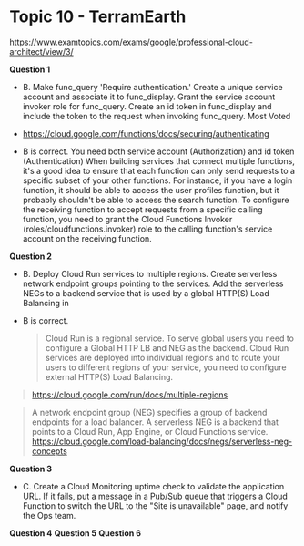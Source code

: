 # Topic 10 - TerramEarth

https://www.examtopics.com/exams/google/professional-cloud-architect/view/3/

**Question 1**

- B. Make func_query 'Require authentication.' Create a unique service account and associate it to func_display. Grant the service account invoker role for func_query. Create an id token in func_display and include the token to the request when invoking func_query. Most Voted

- https://cloud.google.com/functions/docs/securing/authenticating

- B is correct. You need both service account (Authorization) and id token (Authentication)
  When building services that connect multiple functions, it's a good idea to ensure that each function can only send requests to a specific subset of your other functions. For instance, if you have a login function, it should be able to access the user profiles function, but it probably shouldn't be able to access the search function.
  To configure the receiving function to accept requests from a specific calling function, you need to grant the Cloud Functions Invoker (roles/cloudfunctions.invoker) role to the calling function's service account on the receiving function.

**Question 2**

- B. Deploy Cloud Run services to multiple regions. Create serverless network endpoint groups pointing to the services. Add the serverless NEGs to a backend service that is used by a global HTTP(S) Load Balancing in

- B is correct.
  > Cloud Run is a regional service.
  > To serve global users you need to configure a Global HTTP LB and NEG as the backend.
  > Cloud Run services are deployed into individual regions and to route your users to different regions of your service, you need to configure external HTTP(S) Load Balancing.

> https://cloud.google.com/run/docs/multiple-regions

> A network endpoint group (NEG) specifies a group of backend endpoints for a load balancer.
> A serverless NEG is a backend that points to a Cloud Run, App Engine, or Cloud Functions service. https://cloud.google.com/load-balancing/docs/negs/serverless-neg-concepts

**Question 3**

- C. Create a Cloud Monitoring uptime check to validate the application URL. If it fails, put a message in a Pub/Sub queue that triggers a Cloud Function to switch the URL to the "Site is unavailable" page, and notify the Ops team.

**Question 4**
**Question 5**
**Question 6**
